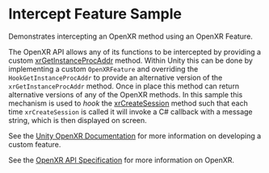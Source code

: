 # Intercept Feature Sample

Demonstrates intercepting an OpenXR method using an OpenXR Feature.

The OpenXR API allows any of its functions to be intercepted by providing a custom [xrGetInstanceProcAddr](https://www.khronos.org/registry/OpenXR/specs/1.0/html/xrspec.html#xrGetInstanceProcAddr) method.  Within Unity this can be done by implementing a custom `OpenXRFeature` and overriding the `HookGetInstanceProcAddr` to provide an alternative version of the `xrGetInstanceProcAddr` method.  Once in place this method can return alternative versions of any of the OpenXR methods.  In this sample this mechanism is used to _hook_ the [xrCreateSession](https://www.khronos.org/registry/OpenXR/specs/1.0/html/xrspec.html#xrCreateSession) method such that each time `xrCreateSession` is called it will invoke a C# callback with a message string, which is then displayed on screen.

See the [Unity OpenXR Documentation](https://docs.unity3d.com/Packages/com.unity.xr.openxr@latest) for more information on developing a custom feature.

See the [OpenXR API Specification](https://www.khronos.org/registry/OpenXR/specs/1.0/html/xrspec.html) for more information on OpenXR.
